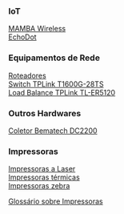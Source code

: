 ### IoT
[MAMBA Wireless](IoT/Mouses/MAMBA_Wireless.md)</br>
[EchoDot](IoT/EchoDot/ALEXA_EchoDot.md)</br>

### Equipamentos de Rede
[Roteadores](Network_equips/Routers/routers-list.md)</br>
[Switch TPLink T1600G-28TS](Network_equips/Switches/T1600G-28TS/notas.md)</br>
[Load Balance TPLink TL-ER5120](Network_equips/Load_Balance/TL-ER5120/notas.md)</br>


### Outros Hardwares
[Coletor Bematech DC2200](Miscellaneous/Bematech_DC-2200/notas-DC2200.md)</br>

### Impressoras
[Impressoras a Laser]()</br>
[Impressoras térmicas]()</br>
[Impressoras zebra]()</br>

[Glossário sobre Impressoras](Printers/glossary.md)</br>

